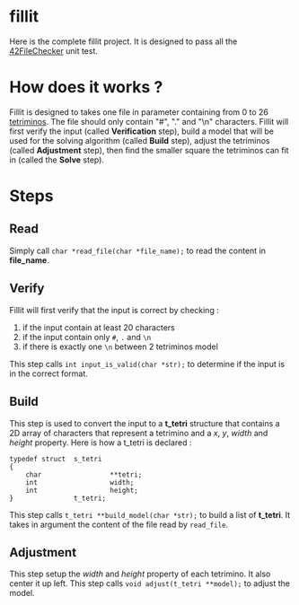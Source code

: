 # fillit
Here is the complete fillit project. It is designed to pass all the [42FileChecker](https://github.com/jgigault/42FileChecker) unit test.

# How does it works ?
Fillit is designed to takes one file in parameter containing from 0 to 26 [tetriminos](https://fr.wikipedia.org/wiki/Tétromino). The file should only contain "#", "." and "\n" characters.
Fillit will first verify the input (called **Verification** step), build a model that will be used for the solving algorithm (called **Build** step), adjust the tetriminos (called **Adjustment** step), then find the smaller square the tetriminos can fit in (called the **Solve** step).

# Steps
## Read
Simply call `char *read_file(char *file_name);` to read the content in **file_name**.

## Verify
Fillit will first verify that the input is correct by checking :

 1. if the input contain at least 20 characters
 2. if the input contain only `#`, `.` and `\n`
 3. if there is exactly one `\n` between 2 tetriminos model

This step calls `int input_is_valid(char *str);` to determine if the input is in the correct format.

## Build
This step is used to convert the input to a **t_tetri** structure that contains a 2D array of characters that represent a tetrimino and a *x*, *y*, *width* and *height* property.
Here is how a t_tetri is declared :

    typedef struct	s_tetri
    {
    	char		         **tetri;
    	int			         width;
    	int			         height;
    }               t_tetri;

This step calls `t_tetri **build_model(char *str);` to build a list of **t_tetri**. It takes in argument the content of the file read by `read_file`.

## Adjustment
This step setup the *width* and *height* property of each tetrimino. It also center it up left.
This step calls `void adjust(t_tetri **model);` to adjust the model.
